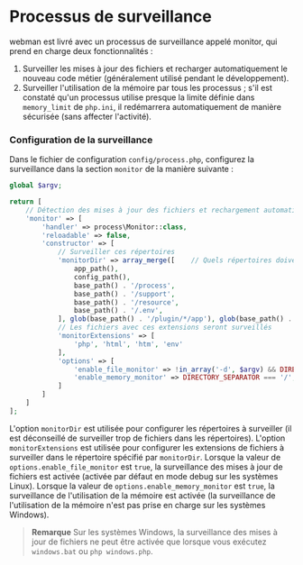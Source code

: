 # Processus de surveillance
webman est livré avec un processus de surveillance appelé monitor, qui prend en charge deux fonctionnalités :
1. Surveiller les mises à jour des fichiers et recharger automatiquement le nouveau code métier (généralement utilisé pendant le développement).
2. Surveiller l'utilisation de la mémoire par tous les processus ; s'il est constaté qu'un processus utilise presque la limite définie dans `memory_limit` de `php.ini`, il redémarrera automatiquement de manière sécurisée (sans affecter l'activité).

### Configuration de la surveillance
Dans le fichier de configuration `config/process.php`, configurez la surveillance dans la section `monitor` de la manière suivante :
```php
global $argv;

return [
    // Détection des mises à jour des fichiers et rechargement automatique
    'monitor' => [
        'handler' => process\Monitor::class,
        'reloadable' => false,
        'constructor' => [
            // Surveiller ces répertoires
            'monitorDir' => array_merge([    // Quels répertoires doivent être surveillés
                app_path(),
                config_path(),
                base_path() . '/process',
                base_path() . '/support',
                base_path() . '/resource',
                base_path() . '/.env',
            ], glob(base_path() . '/plugin/*/app'), glob(base_path() . '/plugin/*/config'), glob(base_path() . '/plugin/*/api')),
            // Les fichiers avec ces extensions seront surveillés
            'monitorExtensions' => [
                'php', 'html', 'htm', 'env'
            ],
            'options' => [
                'enable_file_monitor' => !in_array('-d', $argv) && DIRECTORY_SEPARATOR === '/', // Activer la surveillance des fichiers
                'enable_memory_monitor' => DIRECTORY_SEPARATOR === '/',                      // Activer la surveillance de la mémoire
            ]
        ]
    ]
];
```
L'option `monitorDir` est utilisée pour configurer les répertoires à surveiller (il est déconseillé de surveiller trop de fichiers dans les répertoires).
L'option `monitorExtensions` est utilisée pour configurer les extensions de fichiers à surveiller dans le répertoire spécifié par `monitorDir`.
Lorsque la valeur de `options.enable_file_monitor` est `true`, la surveillance des mises à jour de fichiers est activée (activée par défaut en mode debug sur les systèmes Linux).
Lorsque la valeur de `options.enable_memory_monitor` est `true`, la surveillance de l'utilisation de la mémoire est activée (la surveillance de l'utilisation de la mémoire n'est pas prise en charge sur les systèmes Windows).

> **Remarque**
> Sur les systèmes Windows, la surveillance des mises à jour de fichiers ne peut être activée que lorsque vous exécutez `windows.bat` ou `php windows.php`.

